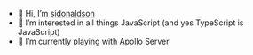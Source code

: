 - 👋 Hi, I’m [sidonaldson](https://twitter.com/sidonaldsoncode)
- 👀 I’m interested in all things JavaScript (and yes TypeScript is JavaScript)
- 🌱 I’m currently playing with Apollo Server 
